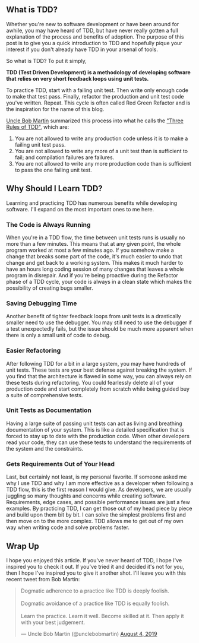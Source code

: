 ## What is TDD?

Whether you're new to software development or have been around for awhile,
you may have heard of TDD, but have never really gotten a full explanation
of the process and benefits of adoption. The purpose of this post is to give
you a quick introduction to TDD and hopefully pique your interest if you don't
already have TDD in your arsenal of tools.

So what is TDD? To put it simply,

**TDD (Test Driven Development) is a methodology of developing software
that relies on very short feedback loops using unit tests.**

To practice TDD, start with a failing unit test.
Then write only enough code to make that test pass. Finally, refactor the
production and unit test code you've written. Repeat.
This cycle is often called Red Green Refactor and is the inspiration for the name of this blog.

[Uncle Bob Martin](https://en.wikipedia.org/wiki/Robert_C._Martin) summarized this
process into what he calls the ["Three Rules of TDD"](http://butunclebob.com/ArticleS.UncleBob.TheThreeRulesOfTdd),
which are:

1. You are not allowed to write any production code unless it is to make a failing unit test pass.
2. You are not allowed to write any more of a unit test than is sufficient to fail; and compilation failures are failures.
3. You are not allowed to write any more production code than is sufficient to pass the one failing unit test.

## Why Should I Learn TDD?

Learning and practicing TDD has numerous benefits while developing software.
I'll expand on the most important ones to me here.

### The Code is Always Running

When you're in a TDD flow, the time between unit tests runs is usually no more than a few minutes.
This means that at any given point, the whole program worked at most a few minutes ago.
If you somehow make a change that breaks some part of the code, it's much easier to undo
that change and get back to a working system. This makes it much harder to have an
hours long coding session of many changes that leaves a whole program in disrepair.
And if you're being proactive during the Refactor phase of a TDD cycle,
your code is always in a clean state which makes the possibility
of creating bugs smaller.

### Saving Debugging Time

Another benefit of tighter feedback loops from unit tests is a drastically smaller
need to use the debugger. You may still need to use the debugger if a test unexpectedly fails,
but the issue should be much more apparent when there is only a small unit of code to debug.

### Easier Refactoring

After following TDD for a bit in a large system, you may have hundreds of unit tests.
These tests are your best defense against breaking the system.
If you find that the architecture is flawed in some way,
you can always rely on these tests during refactoring.
You could fearlessly delete all of your production code and start completely
from scratch while being guided buy a suite of comprehensive tests.

### Unit Tests as Documentation

Having a large suite of passing unit tests can act as living and
breathing documentation of your system. This is like a detailed specification
that is forced to stay up to date with the production code. When other developers read your code,
they can use these tests to understand the requirements of the system and the constraints.

### Gets Requirements Out of Your Head

Last, but certainly not least, is my personal favorite.
If someone asked me why I use TDD and why I am more effective as a
developer when following a TDD flow, this is the first reason I would give.
As developers, we are usually juggling so many thoughts and concerns while creating software.
Requirements, edge cases, and possible performance issues are just a few examples.
By practicing TDD, I can get those out of my head piece by piece and
build upon them bit by bit. I can solve the simplest problems first and then
move on to the more complex. TDD allows me to get out of my own way when
writing code and solve problems faster.

## Wrap Up

I hope you enjoyed this article. If you've never heard of TDD,
I hope I've inspired you to check it out. If you've tried it
and decided it's not for you, then I hope I've inspired you to give it another shot.
I'll leave you with this recent tweet from Bob Martin:

<blockquote class="twitter-tweet"><p lang="en" dir="ltr">Dogmatic adherence to a practice like TDD is deeply foolish. <br><br>Dogmatic avoidance of a practice like TDD is equally foolish. <br><br>Learn the practice. Learn it well. Become skilled at it. Then apply it with your best judgement.</p>&mdash; Uncle Bob Martin (@unclebobmartin) <a href="https://twitter.com/unclebobmartin/status/1157997350347923456?ref_src=twsrc%5Etfw">August 4, 2019</a></blockquote> <script async src="https://platform.twitter.com/widgets.js" charset="utf-8"></script>
